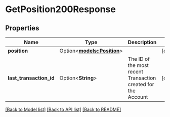 # GetPosition200Response

## Properties

Name | Type | Description | Notes
------------ | ------------- | ------------- | -------------
**position** | Option<[**models::Position**](Position.md)> |  | [optional]
**last_transaction_id** | Option<**String**> | The ID of the most recent Transaction created for the Account | [optional]

[[Back to Model list]](../README.md#documentation-for-models) [[Back to API list]](../README.md#documentation-for-api-endpoints) [[Back to README]](../README.md)


